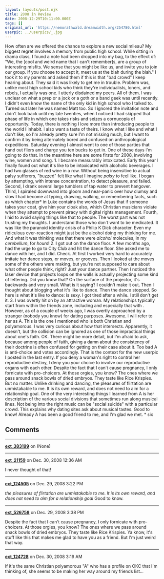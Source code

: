 ```yaml
---
layout: layouts/post.njk
title: 2008 in Review
date: 2008-12-29T10:11:00.000Z
tags: []
original_url: 'https://nemorathwald.dreamwidth.org/254780.html'
userpic: ../userpics/_.jpg
---
```

How often are we offered the chance to explore a new social mileau? My biggest regret involves a memory from public high school. While sitting in drama class, I found a note had been dropped into my bag, to the effect of: "We, the \[cool and weird name that I can't remember\]s, are a group of interesting misfits. We sense that you might be like us, and invite you to join our group. If you choose to accept it, meet us at the blah during the blah." I took it to my parents and asked them if this is that "bad crowd" I keep hearing about. They said it was likely to get me in trouble. Problem was, unlike most high school kids who think they're individualists, loners, and rebels, I actually was one. I utterly disdained my peers. All of them. I was unclear on what a prep or a jock or a goth or a band geek was until recently. I didn't even know the name of the only kid in high school who I talked to. Turned out later he was named Matt too. So I ignored the invitation note and didn't look back until my late twenties, when I noticed I had skipped that phase of life in which one takes risks and seizes a cornucopia of opportunity. Today, there is nothing I love more than introducing people to the world I inhabit. I also want a taste of theirs. I know what I like and what I don't like, so I'm already pretty sure I'm not missing much, but I want to confirm it by being alternately bored and confused on anthropological expeditions. Saturday evening I almost went to one of those parties that hand out fliers and charge you ten bucks to get in. One of these days I'm going to do that. In the meantime here are some firsts for 2008, involving wine, women and song. 1\. I became measurably intoxicated. Early this year I finally found out what it's like to be intoxicated with alcoholic beverages. I had two glasses of red wine in a row. Without being insensitive to actual palsy sufferers, "buzzed" felt like what I imagine _palsy_ to feel like. I began by attempting, with intense concentration, to detect pleasure, and failed. Second, I drank several large tumblers of tap water to prevent hangover. Third, I spiraled downward into gloom and near-panic over how clumsy and slow I had become at typing, drawing, walking, or remembering facts, such as which chapter\* in Luke contains the words of Jesus that if someone takes your coat, give him your cloak also, which Christian musicians violate when they attempt to prevent piracy with digital rights management. Fourth, I hid to avoid saying things like that to people. The worst part was not trusting my thoughts. I understand those who don't want to be medicated. It was like the paranoid identity crisis of a Philip K Dick character. Even my ridiculous over-reaction might just be the alcohol doing my thinking for me. And what it was thinking was that there were _alcohol_ molecules, in my _cerebellum_, for _hours_! 2\. I got out on the dance floor. A few months ago, had the urge to go to City Club and hit the dance floor. She asked me to dance with her, and I did. Check. At first I worked very hard to accurately imitate her dance steps, or moves, or grooves. Then I looked at the moves some of the others were making, but you're not supposed to care about what other people think, right? Just your dance partner. Then I noticed the laser device that projects loops on the walls is actually projecting some kind of lettering. Did you know that? On the surface of the projector, it's backwards and very small. What is it saying? I couldn't make it out. Then I thought about blogging what it's like to dance. Then the dance stopped. So here is what it's like to dance: is sexy. I got tired after a while. I still don't get it. 3\. I was overtly hit on by an attractive woman. My relationships typically start from within the friends zone, including and especially that with . However, as of a couple of weeks ago, I was overtly approached by a stranger (nobody you know) for dating purposes. Awesome. I will refer to her as A. This is the one I mentioned who is both Christian and polyamorous. I was very curious about how that intersects. Apparently, it doesn't, but the collision can be ignored as one of those impractical things about one's faith. OK. There might be more detail, but I'm afraid to ask, because among people of faith, giving a damn about the consistency of their doctrine is often confused for getting on their case about it. Too bad A is anti-choice and votes accordingly. That is the context for the new userpic I posted in the last entry. If you deny a woman's right to control her reproductive destiny, I deny you your choice to involve our reproductive organs with each other. Despite the fact that I can't cause pregnancy, I only fornicate with pro-choicers. At those orgies, you know? The ones where we pass around snack bowls of dried embryos. They taste like Rice Krispies. But no matter. Unlike drinking and dancing, the pleasures of flirtation are unmistakable to me. It is its own reward, and does not need to aim for a relationship goal. One of the very interesting things I learned from A is her description of the various social divisions that sometimes run along musical lines. Not being into the right music can be "social suicide" with a particular crowd. This explains why dating sites ask about musical tastes. Good to know! Already A has been a good friend to me, and I'm glad we met. \* six

## Comments

---

**[ext_383199](https://www.dreamwidth.org/users/ext_383199)** on (None)



---

**[ext_21159](https://www.dreamwidth.org/users/ext_21159)** on Dec. 30, 2008 12:36 AM

I never thought of that!

---

**[ext_124505](https://www.dreamwidth.org/users/ext_124505)** on Dec. 29, 2008 3:22 PM

_the pleasures of flirtation are unmistakable to me. It is its own reward, and does not need to aim for a relationship goal_ Good to know.

---

**[ext_526758](https://www.dreamwidth.org/users/ext_526758)** on Dec. 29, 2008 3:38 PM

Despite the fact that I can't cause pregnancy, I only fornicate with pro-choicers. At those orgies, you know? The ones where we pass around snack bowls of dried embryos. They taste like Rice Krispies. Ya know, it's stuff like this that makes me glad to have you as a friend. But I'm just weird that way.

---

**[ext_124728](https://www.dreamwidth.org/users/ext_124728)** on Dec. 30, 2008 3:19 AM

If it's the same Christian polyamorous "A" who has a profile on OKC that I'm thinking of, she seems to be making her way around my friends list...
